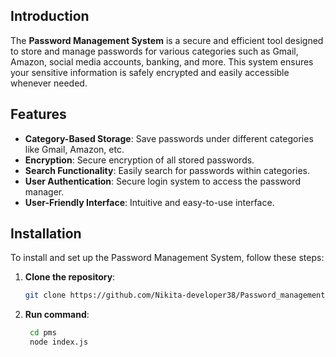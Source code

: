 ## Introduction
The **Password Management System** is a secure and efficient tool designed to store and manage passwords for various categories such as Gmail, Amazon, social media accounts, banking, and more. This system ensures your sensitive information is safely encrypted and easily accessible whenever needed.

## Features
- **Category-Based Storage**: Save passwords under different categories like Gmail, Amazon, etc.
- **Encryption**: Secure encryption of all stored passwords.
- **Search Functionality**: Easily search for passwords within categories.
- **User Authentication**: Secure login system to access the password manager.
- **User-Friendly Interface**: Intuitive and easy-to-use interface.

## Installation
To install and set up the Password Management System, follow these steps:

1. **Clone the repository**:
   ```bash
   git clone https://github.com/Nikita-developer38/Password_management_system/
   
2. **Run command**:
   ```bash
    cd pms
    node index.js
   
